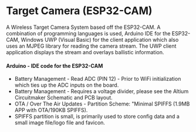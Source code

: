 # Target Camera (ESP32-CAM)
A Wireless Target Camera System based off the ESP32-CAM. A combination of programming languages is used, Arduino IDE for the ESP32-CAM, Windows UWP (Visual Basic) for the client application which also uses an MJPEG library for reading the camera stream. The UWP client application displays the stream and overlays ballistic information.

#### Arduino - IDE code for the ESP32-CAM
- Battery Management - Read ADC (PIN 12) - Prior to WiFi initialization which ties up the ADC inputs on the board.
- Battery Management - Requires a voltage divider, please see the Altium Circuitmaker Schematic and PCB layout.
- OTA / Over The Air Updates - Partition Scheme: "Minimal SPIFFS (1.9MB APP with OTA/190KB SPIFFS).
- SPIFFS partition is small, is primarily used to store config data and a small image file/logo file and favicon.
